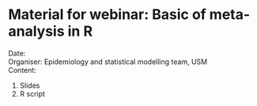 # Material for webinar: Basic of meta-analysis in R 
Date:   
Organiser: Epidemiology and statistical modelling team, USM    
Content: 
1. Slides
2. R script
